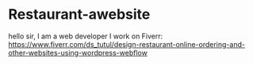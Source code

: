 # Restaurant-awebsite
hello sir, I am  a web developer I work on Fiverr: https://www.fiverr.com/ds_tutul/design-restaurant-online-ordering-and-other-websites-using-wordpress-webflow
